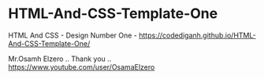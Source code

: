 # HTML-And-CSS-Template-One
HTML And CSS - Design Number One -
https://codediganh.github.io/HTML-And-CSS-Template-One/

Mr.Osamh Elzero .. Thank you .. https://www.youtube.com/user/OsamaElzero

